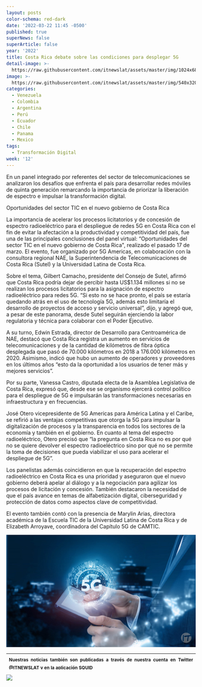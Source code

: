 ```yaml
---
layout: posts
color-schema: red-dark
date: '2022-03-22 11:45 -0500'
published: true
superNews: false
superArticle: false
year: '2022'
title: Costa Rica debate sobre las condiciones para desplegar 5G
detail-image: >-
  https://raw.githubusercontent.com/itnewslat/assets/master/img/1024x680/5G-Tecnologia-g.jpg
image: >-
  https://raw.githubusercontent.com/itnewslat/assets/master/img/540x320/5G-Tecnologia-p.jpg
categories:
  - Venezuela
  - Colombia
  - Argentina
  - Perú
  - Ecuador
  - Chile
  - Panama
  - Mexico
tags:
  - Transformación Digital
week: '12'
---
```

En un panel integrado por referentes del sector de telecomunicaciones se analizaron los desafíos que enfrenta el país para desarrollar redes móviles de quinta generación remarcando la importancia de priorizar la liberación de espectro e impulsar la transformación digital.

Oportunidades del sector TIC en el nuevo gobierno de Costa Rica
 
La importancia de acelerar los procesos licitatorios y de concesión de espectro radioeléctrico para el despliegue de redes 5G en Costa Rica con el fin de evitar la afectación a la productividad y competitividad del país, fue una de las principales conclusiones del panel virtual: “Oportunidades del sector TIC en el nuevo gobierno de Costa Rica", realizado el pasado 17 de marzo. El evento, fue organizado por 5G Americas, en colaboración con la consultora regional NAE, la Superintendencia de Telecomunicaciones de Costa Rica (Sutel) y la Universidad Latina de Costa Rica.
 
Sobre el tema, Gilbert Camacho, presidente del Consejo de Sutel, afirmó que Costa Rica podría dejar de percibir hasta US$1.134 millones si no se realizan los procesos licitatorios para la asignación de espectro radioeléctrico para redes 5G. “Si esto no se hace pronto, el país se estaría quedando atrás en el uso de tecnología 5G, además esto limitaría el desarrollo de proyectos de acceso y servicio universal”, dijo, y agregó que, a pesar de este panorama, desde Sutel seguirán ejerciendo la labor regulatoria y técnica para colaborar con el Poder Ejecutivo.  
 
A su turno, Edwin Estrada, director de Desarrollo para Centroamérica de NAE, destacó que Costa Rica registra un aumento en servicios de telecomunicaciones y de la cantidad de kilómetros de fibra óptica desplegada que pasó de 70.000 kilómetros en 2018 a 176.000 kilómetros en 2020. Asimismo, indicó que hubo un aumento de operadores y proveedores en los últimos años “esto da la oportunidad a los usuarios de tener más y mejores servicios”.
 
Por su parte, Vanessa Castro, diputada electa de la Asamblea Legislativa de Costa Rica, expresó que, desde ese se organismo ejercerá control político para el despliegue de 5G e impulsarán las transformaciones necesarias en infraestructura y en frecuencias.
 
José Otero vicepresidente de 5G Americas para América Latina y el Caribe, se refirió a las ventajas competitivas que otorga la 5G para impulsar la digitalización de procesos y la transparencia en todos los sectores de la economía y también en el gobierno. En cuanto al tema del espectro radioeléctrico, Otero precisó que “la pregunta en Costa Rica no es por qué no se quiere devolver el espectro radioeléctrico sino por qué no se permite la toma de decisiones que pueda viabilizar el uso para acelerar el despliegue de 5G”.
 
Los panelistas además coincidieron en que la recuperación del espectro radioeléctrico en Costa Rica es una prioridad y aseguraron que el nuevo gobierno deberá apelar al diálogo y a la negociación para agilizar los procesos de licitación y concesión. También destacaron la necesidad de que el país avance en temas de alfabetización digital, ciberseguridad y protección de datos como aspectos clave de competitividad.
 
El evento también contó con la presencia de Marylin Arias, directora académica de la Escuela TIC de la Universidad Latina de Costa Rica y de Elizabeth Arroyave, coordinadora del Capítulo 5G de CAMTIC.

![](https://raw.githubusercontent.com/itnewslat/assets/master/img/540x320/5G-Tecnologia-p.jpg)

<table style="height: 42px;" width="569">
<tbody>
<tr>
<td style="text-align: justify;"><sub><strong>Nuestras noticias también son publicadas a través de nuestra cuenta en Twitter <a href="https://twitter.com/itnewslat?lang=es">@ITNEWSLAT</a> y en la aplicación <a href="https://squidapp.co/en/">SQUID</a></strong></sub></td>
</tr>
</tbody>
</table>

<img src="https://tracker.metricool.com/c3po.jpg?hash=56f88a41e39ab42c063cc51676587a04"/>